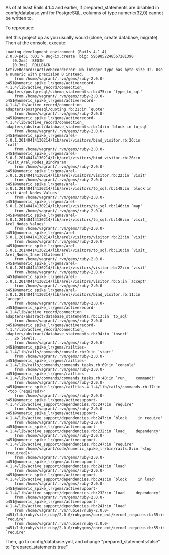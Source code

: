 As of at least Rails 4.1.4 and earlier, if prepared_statements are disabled in config/database.yml for PostgreSQL, columns of type numeric(32,0) cannot be written to.

To reproduce:

Set this project up as you usually would (clone, create database, migrate). Then at the console, execute:

    Loading development environment (Rails 4.1.4)
    2.0.0-p451 :001 > BugFix.create! big: 5959852248567281390
       (0.2ms)  BEGIN
       (0.3ms)  ROLLBACK
    ActiveRecord::ActiveRecordError: No integer type has byte size 32. Use a numeric with precision 0 instead.
    	from /home/vagrant/.rvm/gems/ruby-2.0.0-p451@numeric_spike_lr/gems/activerecord-4.1.4/lib/active_record/connection_    adapters/postgresql/schema_statements.rb:475:in `type_to_sql'
    	from /home/vagrant/.rvm/gems/ruby-2.0.0-p451@numeric_spike_lr/gems/activerecord-4.1.4/lib/active_record/connection_    adapters/postgresql/quoting.rb:21:in `quote'
    	from /home/vagrant/.rvm/gems/ruby-2.0.0-p451@numeric_spike_lr/gems/activerecord-4.1.4/lib/active_record/connection_    adapters/abstract/database_statements.rb:14:in `block in to_sql'
    	from /home/vagrant/.rvm/gems/ruby-2.0.0-p451@numeric_spike_lr/gems/arel-5.0.1.20140414130214/lib/arel/visitors/bind_visitor.rb:26:in     `call'
    	from /home/vagrant/.rvm/gems/ruby-2.0.0-p451@numeric_spike_lr/gems/arel-5.0.1.20140414130214/lib/arel/visitors/bind_visitor.rb:26:in     `visit_Arel_Nodes_BindParam'
    	from /home/vagrant/.rvm/gems/ruby-2.0.0-p451@numeric_spike_lr/gems/arel-5.0.1.20140414130214/lib/arel/visitors/visitor.rb:22:in `visit'
    	from /home/vagrant/.rvm/gems/ruby-2.0.0-p451@numeric_spike_lr/gems/arel-5.0.1.20140414130214/lib/arel/visitors/to_sql.rb:148:in `block in     visit_Arel_Nodes_Values'
    	from /home/vagrant/.rvm/gems/ruby-2.0.0-p451@numeric_spike_lr/gems/arel-5.0.1.20140414130214/lib/arel/visitors/to_sql.rb:146:in `map'
    	from /home/vagrant/.rvm/gems/ruby-2.0.0-p451@numeric_spike_lr/gems/arel-5.0.1.20140414130214/lib/arel/visitors/to_sql.rb:146:in `visit_    Arel_Nodes_Values'
    	from /home/vagrant/.rvm/gems/ruby-2.0.0-p451@numeric_spike_lr/gems/arel-5.0.1.20140414130214/lib/arel/visitors/visitor.rb:22:in `visit'
    	from /home/vagrant/.rvm/gems/ruby-2.0.0-p451@numeric_spike_lr/gems/arel-5.0.1.20140414130214/lib/arel/visitors/to_sql.rb:110:in `visit_    Arel_Nodes_InsertStatement'
    	from /home/vagrant/.rvm/gems/ruby-2.0.0-p451@numeric_spike_lr/gems/arel-5.0.1.20140414130214/lib/arel/visitors/visitor.rb:22:in `visit'
    	from /home/vagrant/.rvm/gems/ruby-2.0.0-p451@numeric_spike_lr/gems/arel-5.0.1.20140414130214/lib/arel/visitors/visitor.rb:5:in `accept'
    	from /home/vagrant/.rvm/gems/ruby-2.0.0-p451@numeric_spike_lr/gems/arel-5.0.1.20140414130214/lib/arel/visitors/bind_visitor.rb:11:in     `accept'
    	from /home/vagrant/.rvm/gems/ruby-2.0.0-p451@numeric_spike_lr/gems/activerecord-4.1.4/lib/active_record/connection_    adapters/abstract/database_statements.rb:13:in `to_sql'
    	from /home/vagrant/.rvm/gems/ruby-2.0.0-p451@numeric_spike_lr/gems/activerecord-4.1.4/lib/active_record/connection_    adapters/abstract/database_statements.rb:94:in `insert'
    ... 26 levels...
    	from /home/vagrant/.rvm/gems/ruby-2.0.0-p451@numeric_spike_lr/gems/railties-4.1.4/lib/rails/commands/console.rb:9:in `start'
    	from /home/vagrant/.rvm/gems/ruby-2.0.0-p451@numeric_spike_lr/gems/railties-4.1.4/lib/rails/commands/commands_tasks.rb:69:in `console'
    	from /home/vagrant/.rvm/gems/ruby-2.0.0-p451@numeric_spike_lr/gems/railties-4.1.4/lib/rails/commands/commands_tasks.rb:40:in `run_    command!'
    	from /home/vagrant/.rvm/gems/ruby-2.0.0-p451@numeric_spike_lr/gems/railties-4.1.4/lib/rails/commands.rb:17:in `<top (required)>'
    	from /home/vagrant/.rvm/gems/ruby-2.0.0-p451@numeric_spike_lr/gems/activesupport-4.1.4/lib/active_support/dependencies.rb:247:in `require'
    	from /home/vagrant/.rvm/gems/ruby-2.0.0-p451@numeric_spike_lr/gems/activesupport-4.1.4/lib/active_support/dependencies.rb:247:in `block     in require'
    	from /home/vagrant/.rvm/gems/ruby-2.0.0-p451@numeric_spike_lr/gems/activesupport-4.1.4/lib/active_support/dependencies.rb:232:in `load_    dependency'
    	from /home/vagrant/.rvm/gems/ruby-2.0.0-p451@numeric_spike_lr/gems/activesupport-4.1.4/lib/active_support/dependencies.rb:247:in `require'
    	from /home/vagrant/code/numeric_spike_lr/bin/rails:8:in `<top (required)>'
    	from /home/vagrant/.rvm/gems/ruby-2.0.0-p451@numeric_spike_lr/gems/activesupport-4.1.4/lib/active_support/dependencies.rb:241:in `load'
    	from /home/vagrant/.rvm/gems/ruby-2.0.0-p451@numeric_spike_lr/gems/activesupport-4.1.4/lib/active_support/dependencies.rb:241:in `block     in load'
    	from /home/vagrant/.rvm/gems/ruby-2.0.0-p451@numeric_spike_lr/gems/activesupport-4.1.4/lib/active_support/dependencies.rb:232:in `load_    dependency'
    	from /home/vagrant/.rvm/gems/ruby-2.0.0-p451@numeric_spike_lr/gems/activesupport-4.1.4/lib/active_support/dependencies.rb:241:in `load'
    	from /home/vagrant/.rvm/rubies/ruby-2.0.0-p451/lib/ruby/site_ruby/2.0.0/rubygems/core_ext/kernel_require.rb:55:in `require'
    	from /home/vagrant/.rvm/rubies/ruby-2.0.0-p451/lib/ruby/site_ruby/2.0.0/rubygems/core_ext/kernel_require.rb:55:in `require'

Then, go to config/database.yml, and change "prepared_statements:false" to "prepared_statements:true"

